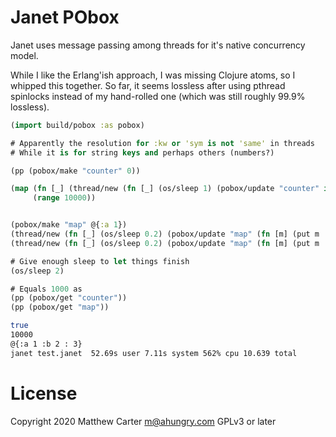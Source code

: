 # Janet PObox

Janet uses message passing among threads for it's native concurrency
model.

While I like the Erlang'ish approach, I was missing Clojure atoms, so
I whipped this together.  So far, it seems lossless after using
pthread spinlocks instead of my hand-rolled one (which was still
roughly 99.9% lossless).

```clojure
(import build/pobox :as pobox)

# Apparently the resolution for :kw or 'sym is not 'same' in threads
# While it is for string keys and perhaps others (numbers?)

(pp (pobox/make "counter" 0))

(map (fn [_] (thread/new (fn [_] (os/sleep 1) (pobox/update "counter" inc))))
     (range 10000))


(pobox/make "map" @{:a 1})
(thread/new (fn [_] (os/sleep 0.2) (pobox/update "map" (fn [m] (put m :b 2)))))
(thread/new (fn [_] (os/sleep 0.2) (pobox/update "map" (fn [m] (put m :c 3)))))

# Give enough sleep to let things finish
(os/sleep 2)

# Equals 1000 as
(pp (pobox/get "counter"))
(pp (pobox/get "map"))

```

```sh
true
10000
@{:a 1 :b 2 : 3}
janet test.janet  52.69s user 7.11s system 562% cpu 10.639 total
```

# License

Copyright 2020 Matthew Carter <m@ahungry.com> GPLv3 or later
